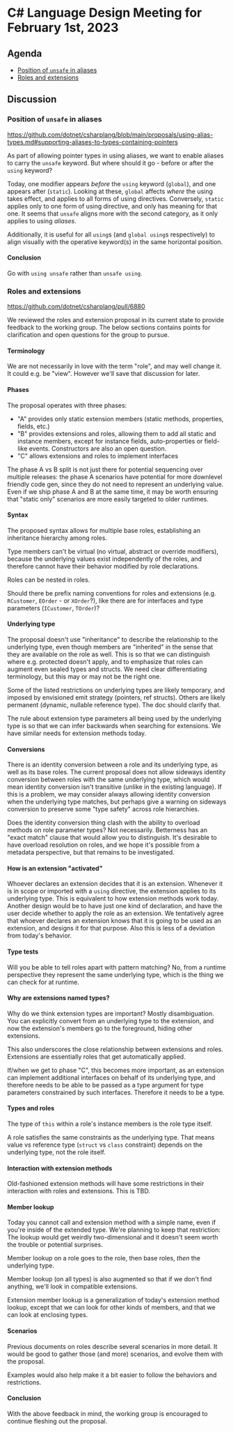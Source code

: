 # C# Language Design Meeting for February 1st, 2023

## Agenda

- [Position of `unsafe` in aliases](#position-of-unsafe-in-aliases)
- [Roles and extensions](#roles-and-extensions)

## Discussion

### Position of `unsafe` in aliases

https://github.com/dotnet/csharplang/blob/main/proposals/using-alias-types.md#supporting-aliases-to-types-containing-pointers

As part of allowing pointer types in using aliases, we want to enable aliases to carry the `unsafe` keyword. But where should it go - before or after the `using` keyword?

Today, one modifier appears *before* the `using` keyword (`global`), and one appears after (`static`). Looking at these, `global` affects *where* the using takes effect, and applies to all forms of using directives. Conversely, `static` applies only to one form of using directive, and only has meaning for that one. It seems that `unsafe` aligns more with the second category, as it only applies to using *aliases*.

Additionally, it is useful for all `using`s (and `global using`s respectively) to align visually with the operative keyword(s) in the same horizontal position.

#### Conclusion

Go with `using unsafe` rather than `unsafe using`.

### Roles and extensions

https://github.com/dotnet/csharplang/pull/6880

We reviewed the roles and extension proposal in its current state to provide feedback to the working group. The below sections contains points for clarification and open questions for the group to pursue.

#### Terminology

We are not necessarily in love with the term "role", and may well change it. It could e.g. be "view". However we'll save that discussion for later.

#### Phases

The proposal operates with three phases:

- "A" provides only static extension members (static methods, properties, fields, etc.)
- "B" provides extensions and roles, allowing them to add all static and instance members, except for instance fields, auto-properties or field-like events. Constructors are also an open question.
- "C" allows extensions and roles to implement interfaces

The phase A vs B split is not just there for potential sequencing over multiple releases: the phase A scenarios have potential for more downlevel friendly code gen, since they do not need to represent an underlying value. Even if we ship phase A and B at the same time, it may be worth ensuring that "static only" scenarios are more easily targeted to older runtimes.

#### Syntax

The proposed syntax allows for multiple base roles, establishing an inheritance hierarchy among roles.

Type members can't be virtual (no virtual, abstract or override modifiers), because the underlying values exist independently of the roles, and therefore cannot have their behavior modified by role declarations.

Roles can be nested in roles.

Should there be prefix naming conventions for roles and extensions (e.g. `RCustomer`, `EOrder` - or `XOrder`?), like there are for interfaces and type parameters (`ICustomer`, `TOrder`)?

#### Underlying type

The proposal doesn't use "inheritance" to describe the relationship to the underlying type, even though members are "inherited" in the sense that they are available on the role as well. This is so that we can distinguish where e.g. protected doesn't apply, and to emphasize that roles can augment even sealed types and structs. We need clear differentiating terminology, but this may or may not be the right one.

Some of the listed restrictions on underlying types are likely temporary, and imposed by envisioned emit strategy (pointers, ref structs). Others are likely permanent (dynamic, nullable reference type). The doc should clarify that.

The rule about extension type parameters all being used by the underlying type is so that we can infer backwards when searching for extensions. We have similar needs for extension methods today.

#### Conversions

There is an identity conversion between a role and its underlying type, as well as its base roles. The current proposal does not allow sideways identity conversion between roles with the same underlying type, which would mean identity conversion isn't transitive (unlike in the existing language). If this is a problem, we may consider always allowing identity conversion when the underlying type matches, but perhaps give a warning on sideways conversion to preserve some "type safety" across role hierarchies.

Does the identity conversion thing clash with the ability to overload methods on role parameter types? Not necessarily. Betterness has an "exact match" clause that would allow you to distinguish. It's desirable to have overload resolution on roles, and we hope it's possible from a metadata perspective, but that remains to be investigated.

#### How is an extension "activated"

Whoever declares an extension decides that it is an extension. Whenever it is in scope or imported with a `using` directive, the extension applies to its underlying type. This is equivalent to how extension methods work today. Another design would be to have just one kind of declaration, and have the user decide whether to apply the role as an extension. We tentatively agree that whoever declares an extension knows that it is going to be used as an extension, and designs it for that purpose. Also this is less of a deviation from today's behavior.

#### Type tests

Will you be able to tell roles apart with pattern matching? No, from a runtime perspective they represent the same underlying type, which is the thing we can check for at runtime.

#### Why are extensions named types?

Why do we think extension types are important? Mostly disambiguation. You can explicitly convert from an underlying type to the extension, and now the extension's members go to the foreground, hiding other extensions. 

This also underscores the close relationship between extensions and roles. Extensions are essentially roles that get automatically applied.

If/when we get to phase "C", this becomes more important, as an extension can implement additional interfaces on behalf of its underlying type, and therefore needs to be able to be passed as a type argument for type parameters constrained by such interfaces. Therefore it needs to be a type.

#### Types and roles

The type of `this` within a role's instance members is the role type itself.

A role satisfies the same constraints as the underlying type. That means value vs reference type (`struct` vs `class` constraint) depends on the underlying type, not the role itself.

#### Interaction with extension methods

Old-fashioned extension methods will have some restrictions in their interaction with roles and extensions. This is TBD.

#### Member lookup

Today you cannot call and extension method with a simple name, even if you're inside of the extended type. We're planning to keep that restriction: The lookup would get weirdly two-dimensional and it doesn't seem worth the trouble or potential surprises.

Member lookup on a role goes to the role, then base roles, *then* the underlying type.

Member lookup (on all types) is also augmented so that if we don't find anything, we'll look in compatible extensions.

Extension member lookup is a generalization of today's extension method lookup, except that we can look for other kinds of members, and that we can look at enclosing types.

#### Scenarios

Previous documents on roles describe several scenarios in more detail. It would be good to gather those (and more) scenarios, and evolve them with the proposal.

Examples would also help make it a bit easier to follow the behaviors and restrictions. 

#### Conclusion

With the above feedback in mind, the working group is encouraged to continue fleshing out the proposal.
